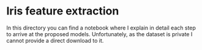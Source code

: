 # Iris feature extraction
In this directory you can find a notebook where I explain in detail each step to arrive at the proposed models. Unfortunately, as the dataset is private I cannot provide a direct download to it.